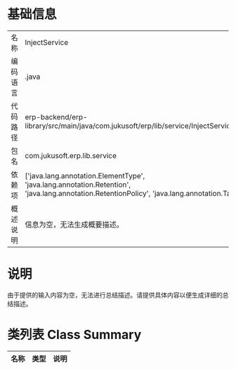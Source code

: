 # 基础信息

|      |      |
|------|------|
| 名称 | InjectService |
| 编码语言 | .java |
| 代码路径 | erp-backend/erp-library/src/main/java/com.jukusoft/erp/lib/service/InjectService.java |
| 包名 | com.jukusoft.erp.lib.service |
| 依赖项 | ['java.lang.annotation.ElementType', 'java.lang.annotation.Retention', 'java.lang.annotation.RetentionPolicy', 'java.lang.annotation.Target'] |
| 概述说明 | 信息为空，无法生成概要描述。 |

# 说明

由于提供的输入内容为空，无法进行总结描述。请提供具体内容以便生成详细的总结描述。

# 类列表 Class Summary

| 名称   | 类型  | 说明 |
|-------|------|-------------|




